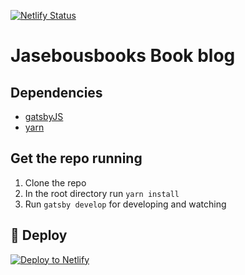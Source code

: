 [![Netlify Status](https://api.netlify.com/api/v1/badges/2a236ca4-8a7a-42c9-b15f-28a2d887da9b/deploy-status)](https://app.netlify.com/sites/jasebousbooks/deploys)

# Jasebousbooks Book blog

## Dependencies

- [gatsbyJS](https://www.gatsbyjs.org/)
- [yarn](https://yarnpkg.com/)

## Get the repo running
1. Clone the repo
2. In the root directory run `yarn install`
3. Run `gatsby develop` for developing and watching

## 💫 Deploy

[![Deploy to Netlify](https://www.netlify.com/img/deploy/button.svg)](https://app.netlify.com/start/deploy?repository=https://github.com/jvreth/jasebousbooks)
